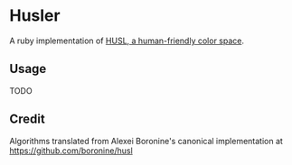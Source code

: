 # Husler

A ruby implementation of [HUSL, a human-friendly color space](http://boronine.com/husl/).

## Usage

TODO

## Credit

Algorithms translated from Alexei Boronine's canonical implementation at https://github.com/boronine/husl